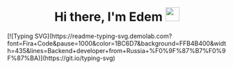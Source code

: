 <h1 align="center">Hi there, I'm Edem</a> 
<img src="https://github.com/blackcater/blackcater/raw/main/images/Hi.gif" height="32"/></h1>
[![Typing SVG](https://readme-typing-svg.demolab.com?font=Fira+Code&pause=1000&color=1BC6D7&background=FFB4B400&width=435&lines=Backend+developer+from+Russia+%F0%9F%87%B7%F0%9F%87%BA)](https://git.io/typing-svg)

